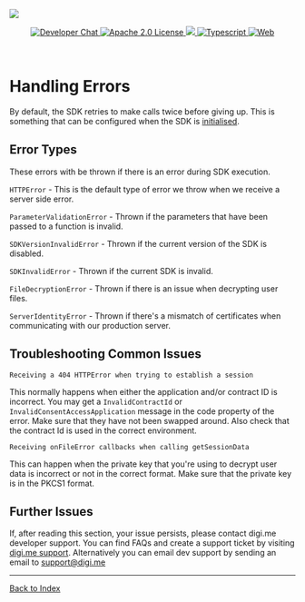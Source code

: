 ![](https://securedownloads.digi.me/partners/digime/SDKReadmeBanner.png)
<p align="center">
    <a href="https://developers.digi.me/slack/join">
        <img src="https://img.shields.io/badge/chat-slack-blueviolet.svg" alt="Developer Chat">
    </a>
    <a href="LICENSE">
        <img src="https://img.shields.io/badge/license-apache 2.0-blue.svg" alt="Apache 2.0 License">
    </a>
    <a href="#">
    	<img src="https://img.shields.io/badge/build-passing-brightgreen.svg">
    </a>
    <a href="https://www.typescriptlang.org/">
        <img src="https://img.shields.io/badge/language-typescript-ff69b4.svg" alt="Typescript">
    </a>
    <a href="https://developers.digi.me/">
        <img src="https://img.shields.io/badge/web-digi.me-red.svg" alt="Web">
    </a>
</p>

<br>

# Handling Errors

By default, the SDK retries to make calls twice before giving up. This is something that can be configured when the SDK is [initialised](./initialise-sdk.md).

## Error Types

These errors with be thrown if there is an error during SDK execution.

`HTTPError` - This is the default type of error we throw when we receive a server side error.

`ParameterValidationError` - Thrown if the parameters that have been passed to a function is invalid.

`SDKVersionInvalidError` - Thrown if the current version of the SDK is disabled.

`SDKInvalidError` - Thrown if the current SDK is invalid.

`FileDecryptionError` - Thrown if there is an issue when decrypting user files.

`ServerIdentityError` - Thrown if there's a mismatch of certificates when communicating with our production server.

## Troubleshooting Common Issues

`Receiving a 404 HTTPError when trying to establish a session`

This normally happens when either the application and/or contract ID is incorrect. You may get a `InvalidContractId` or `InvalidConsentAccessApplication` message in the code property of the error.
Make sure that they have not been swapped around. Also check that the contract Id is used in the correct environment. 

`Receiving onFileError callbacks when calling getSessionData`

This can happen when the private key that you're using to decrypt user data is incorrect or not in the correct format. Make sure that the private key is in the PKCS1 format. 


## Further Issues

If, after reading this section, your issue persists, please contact digi.me developer support. You can find FAQs and create a support ticket by visiting [digi.me support](http://digi.me/support). Alternatively you can email dev support by sending an email to support@digi.me

-----

[Back to Index](./README.md)
